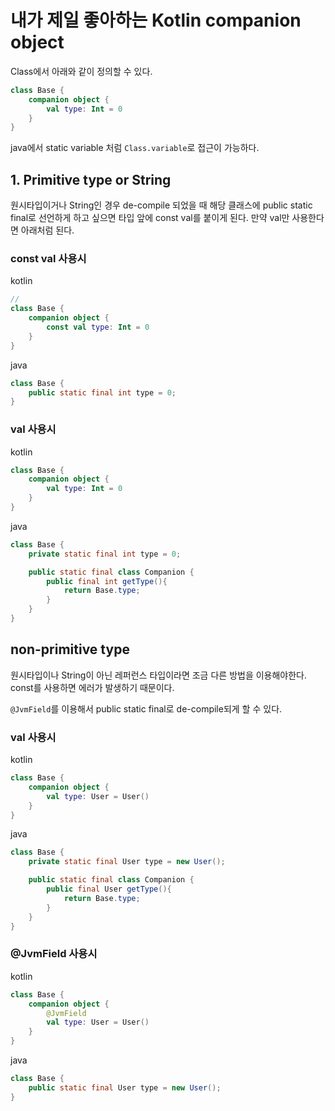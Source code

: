 # 내가 제일 좋아하는 Kotlin companion object

Class에서 아래와 같이 정의할 수 있다.

```kt
class Base {
    companion object {
        val type: Int = 0
    }
}
```

java에서 static variable 처럼 `Class.variable`로 접근이 가능하다.

## 1. Primitive type or String

원시타입이거나 String인 경우 de-compile 되었을 때 해당 클래스에 public static final로 선언하게 하고 싶으면 타입 앞에 const val를 붙이게 된다. 만약 val만 사용한다면 아래처럼 된다.
  
### const val 사용시

kotlin
```kt
// 
class Base {
    companion object {
        const val type: Int = 0
    }
}
```

java
```java
class Base {
    public static final int type = 0;
}
```

### val 사용시

kotlin
```kt
class Base {
    companion object {
        val type: Int = 0
    }
}
```

java
```java
class Base {
    private static final int type = 0;

    public static final class Companion {
        public final int getType(){
            return Base.type;
        }
    }
}
```

## non-primitive type
원시타입이나 String이 아닌 레퍼런스 타입이라면 조금 다른 방법을 이용해야한다. const를 사용하면 에러가 발생하기 때문이다.
  
`@JvmField`를 이용해서 public static final로 de-compile되게 할 수 있다.

### val 사용시
kotlin
```kt
class Base {
    companion object {
        val type: User = User()
    }
}
```

java
```java
class Base {
    private static final User type = new User();

    public static final class Companion {
        public final User getType(){
            return Base.type;
        }
    }
}
```

### @JvmField 사용시
kotlin
```kt
class Base {
    companion object {
        @JvmField
        val type: User = User()
    }
}
```

java
```java
class Base {
    public static final User type = new User();
}
```